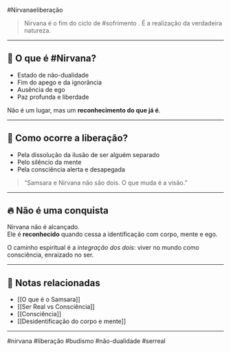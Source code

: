 #Nirvanaeliberação

> Nirvana é o fim do ciclo de #sofrimento . É a realização da verdadeira natureza.

---

## 🌟 O que é #Nirvana?

- Estado de não-dualidade  
- Fim do apego e da ignorância  
- Ausência de ego  
- Paz profunda e liberdade

Não é um lugar, mas um **reconhecimento do que já é**.

---

## 🌱 Como ocorre a liberação?

- Pela dissolução da ilusão de ser alguém separado
- Pelo silêncio da mente
- Pela consciência alerta e desapegada

> “Samsara e Nirvana não são dois. O que muda é a visão.”

---

## 🔥 Não é uma conquista

Nirvana não é alcançado.  
Ele é **reconhecido** quando cessa a identificação com corpo, mente e ego.

O caminho espiritual é a _integração dos dois_: viver no mundo como consciência, enraizado no ser.

---

## 🔗 Notas relacionadas

- [[O que é o Samsara]]  
- [[Ser Real vs Consciência]]  
- [[Consciência]]  
- [[Desidentificação do corpo e mente]]

---

#nirvana #liberação #budismo #não-dualidade #serreal
